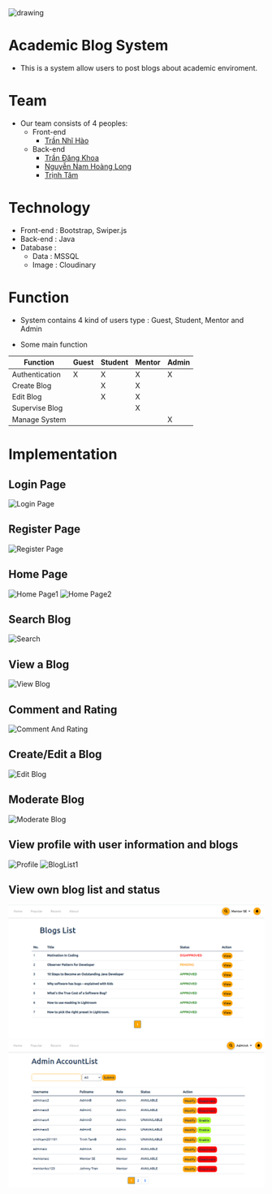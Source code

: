 <img src="web/UI/Icon/Ficon.png" alt="drawing" width="100" height="100"/>

# Academic Blog System

- This is a system allow users to post blogs about academic enviroment.

# Team

- Our team consists of 4 peoples:
	- Front-end
		- [Trần Nhĩ Hào](https://github.com/CaptainNemoTNH)
	- Back-end
		- [Trần Đăng Khoa](https://github.com/Johnnymc2001)
		- [Nguyễn Nam Hoàng Long](https://github.com/MaruLd)
		- [Trịnh Tâm](https://github.com/GemBlue071001)

# Technology
- Front-end : Bootstrap, Swiper.js
- Back-end : Java
- Database :
	- Data : MSSQL
	- Image : Cloudinary


# Function
- System contains 4 kind of users type : Guest, Student, Mentor and Admin

- Some main function

| Function        | Guest | Student | Mentor | Admin |
| --------------- | ----- | ------- | ------ | ----- |
| Authentication  | X     | X       | X      | X     | 
| Create Blog     |       | X       | X      |       |
| Edit Blog       |       | X       | X      |       |
| Supervise Blog  |       |         | X      |       |
| Manage System   |       |         |        | X     |

# Implementation

## Login Page
![Login Page](readme-assets/login.png)
## Register Page
![Register Page](readme-assets/register.png)

## Home Page
![Home Page1](readme-assets/home1.png)
![Home Page2](readme-assets/home2.png)

## Search Blog
![Search](readme-assets/search.png)

## View a Blog
![View Blog](readme-assets/detail.png)

## Comment and Rating
![Comment And Rating](readme-assets/comment.png)

## Create/Edit a Blog
![Edit Blog](readme-assets/edit.png)

## Moderate Blog
![Moderate Blog](readme-assets/pendingedit.png)

## View profile with user information and blogs
![Profile](readme-assets/profile.png)
![BlogList1](readme-assets/list.png)

## View own blog list and status
![BlogList2](readme-assets/bloglist.PNG)
![Moderate List](readme-assets/image.png)

